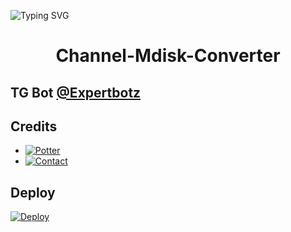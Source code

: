 ![Typing SVG](https://readme-typing-svg.herokuapp.com/?lines=CHANNEL+MDISK+BULK+POST+CONVERTER!;CREATED+BY+TECHNICAL+Expertbotz!;A+ADVANCE+BOT+WITH+COOL+FEATURES!)
</p>

</p>
<h1 align="center">
  <b>Channel-Mdisk-Converter</b>
</h1>

## TG Bot [@Expertbotz](t.me/Expertbotz)

## Credits 

* [![Potter](https://img.shields.io/static/v1?label=Potter&message=Telegram&color=critical)](https://t.me/Potter_00)
* [![Contact](https://img.shields.io/static/v1?label=Contact&message=On+Telegram&color=critical)](https://t.me/Cynitesupport)

## Deploy 

[![Deploy](https://www.herokucdn.com/deploy/button.svg)](https://heroku.com/deploy?template=https://github.com/pawanjaatpk/Mdiskop)
